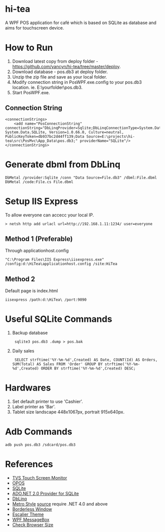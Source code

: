 hi-tea
======
A WPF POS application for café which is based on SQLite as database and aims for touchscreen device.

How to Run
========
1. Download latest copy from deploy folder - https://github.com/yancyn/hi-tea/tree/master/deploy.
2. Download database - pos.db3 at deploy folder.
3. Unzip the zip file and save as your local folder.
4. Modify connection string in PosWPF.exe.config to your pos.db3 location. ie. E:\yourfolder\pos.db3.
5. Start PosWPF.exe.

Connection String
-------------------
    <connectionStrings>
        <add name="PosConnectionString" connectionString="DbLinqProvider=Sqlite;DbLinqConnectionType=System.Data.SQLite.SQLiteConnection, System.Data.SQLite, Version=1.0.66.0, Culture=neutral, PublicKeyToken=db937bc2d44ff139;Data Source=E:\projects\hi-tea\src\PosMvc\App_Data\pos.db3;" providerName="SQLite"/>
    </connectionStrings>


Generate dbml from DbLinq
======================

	DbMetal /provider:Sqlite /conn "Data Source=File.db3" /dbml:File.dbml
	DbMetal /code:File.cs File.dbml

Setup IIS Express
=================
To allow everyone can accecc your local IP.

    > netsh http add urlacl url=http://192.168.1.11:1234/ user=everyone
    
Method 1 (Preferable)
-----------------------
Through applicationhost.config

    "C:\Program Files\IIS Express\iisexpress.exe" /config:d:\HiTea\applicationhost.config /site:HiTea


Method 2
----------
Default page is index.html

	iisexpress /path:d:\HiTea\ /port:9090

Useful SQLite Commands
=================
1. Backup database

        sqlite3 pos.db3 .dump > pos.bak
    
2. Daily sales

        SELECT strftime('%Y-%m-%d',Created) AS Date, COUNT(Id) AS Orders, SUM(Total) AS Sales FROM 'Order' GROUP BY strftime('%Y-%m-%d',Created) ORDER BY strftime('%Y-%m-%d',Created) DESC;

Hardwares
=========
1. Set default printer to use 'Cashier'.
2. Label printer as 'Bar'.
3. Tablet size landscape 448x1067px, portrait 915x640px.

Adb Commands
===========
    adb push pos.db3 /sdcard/pos.db3

References
=======
- [TVS Touch Screen Monitor](http://www.tvs.com.tw/)
- [OPOS](http://en.wikipedia.org/wiki/OPOS)
- [SQLite](http://www.sqlite.org/)
- [ADO.NET 2.0 Provider for SQLite](http://sourceforge.net/projects/sqlite-dotnet2/)
- [DbLinq](http://code.google.com/p/dblinq2007/)
- [Metro Style](http://mahapps.com/MahApps.Metro/) [source](https://github.com/MahApps/MahApps.Metro) require .NET 4.0 and above
- [Borderless Window](https://wpfborderless.codeplex.com/)
- [Escalier Theme](http://www.freecsstemplates.org/preview/escalier/)
- [WPF MessageBox](https://msgbox.codeplex.com/)
- [Check Browser Size](http://resizemybrowser.com/)